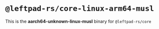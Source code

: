 # `@leftpad-rs/core-linux-arm64-musl`

This is the **aarch64-unknown-linux-musl** binary for `@leftpad-rs/core`
